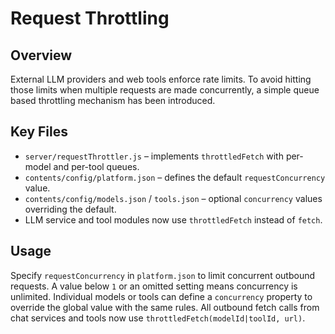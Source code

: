 # Request Throttling

## Overview

External LLM providers and web tools enforce rate limits. To avoid hitting those limits when multiple requests are made concurrently, a simple queue based throttling mechanism has been introduced.

## Key Files

- `server/requestThrottler.js` – implements `throttledFetch` with per-model and per-tool queues.
- `contents/config/platform.json` – defines the default `requestConcurrency` value.
- `contents/config/models.json` / `tools.json` – optional `concurrency` values overriding the default.
- LLM service and tool modules now use `throttledFetch` instead of `fetch`.

## Usage

Specify `requestConcurrency` in `platform.json` to limit concurrent outbound requests. A value below `1` or an omitted setting means concurrency is unlimited. Individual models or tools can define a `concurrency` property to override the global value with the same rules. All outbound fetch calls from chat services and tools now use `throttledFetch(modelId|toolId, url)`.
